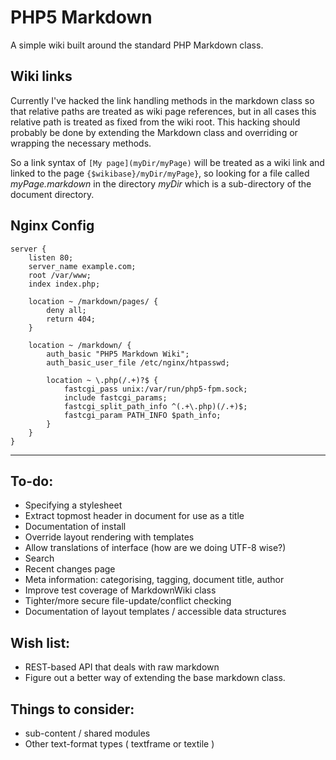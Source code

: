 PHP5 Markdown
=============

A simple wiki built around the standard PHP Markdown class.

Wiki links
----------

Currently I've hacked the link handling methods in the markdown class so that relative paths are treated as wiki page references, but in all cases this relative path is treated as fixed from the wiki root. This hacking should probably be done by extending the Markdown class and overriding or wrapping the necessary methods.

So a link syntax of `[My page](myDir/myPage)` will be treated as a wiki link and linked to the page `{$wikibase}/myDir/myPage}`, so looking for a file called *myPage.markdown* in the directory *myDir* which is a sub-directory of the document directory.


Nginx Config
------------

    server {
        listen 80;
        server_name example.com;
        root /var/www;
        index index.php;

        location ~ /markdown/pages/ {
            deny all;
            return 404;
        }

        location ~ /markdown/ {
            auth_basic "PHP5 Markdown Wiki";
            auth_basic_user_file /etc/nginx/htpasswd;

            location ~ \.php(/.+)?$ {
                fastcgi_pass unix:/var/run/php5-fpm.sock;
                include fastcgi_params;
                fastcgi_split_path_info ^(.+\.php)(/.+)$;
                fastcgi_param PATH_INFO $path_info;
            }
        }
    }

------

To-do:
------

* Specifying a stylesheet
* Extract topmost header in document for use as a title
* Documentation of install
* Override layout rendering with templates
* Allow translations of interface (how are we doing UTF-8 wise?)
* Search
* Recent changes page
* Meta information: categorising, tagging, document title, author
* Improve test coverage of MarkdownWiki class
* Tighter/more secure file-update/conflict checking
* Documentation of layout templates / accessible data structures


Wish list:
----------

* REST-based API that deals with raw markdown
* Figure out a better way of extending the base markdown class.


Things to consider:
-------------------

* sub-content / shared modules
* Other text-format types ( textframe or textile )

